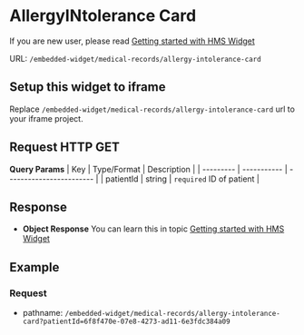 # AllergyINtolerance Card

If you are new user, please read [Getting started with HMS Widget](/embedded-widget?widget=get-started)

URL: `/embedded-widget/medical-records/allergy-intolerance-card`

## Setup this widget to iframe
Replace `/embedded-widget/medical-records/allergy-intolerance-card` url to your iframe project.

## Request HTTP GET
**Query Params**
| Key       | Type/Format | Description              |
| --------- | ----------- | ------------------------ |
| patientId | string      | `required` ID of patient |

## Response
- **Object Response**
    You can learn this in topic [Getting started with HMS Widget](/embedded-widget?widget=get-started)

## Example

### Request
 - pathname: `/embedded-widget/medical-records/allergy-intolerance-card?patientId=6f8f470e-07e8-4273-ad11-6e3fdc384a09` 

